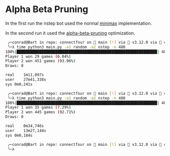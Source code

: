 # Alpha Beta Pruning

In the first run the nstep bot used the normal [minimax](https://en.wikipedia.org/wiki/Minimax) implementation.

In the second run it used the [alpha-beta-pruning](https://en.wikipedia.org/wiki/Alpha%E2%80%93beta_pruning) optimization.

```sh
 ╭─conrad@Bart in repo: connectfour on  main [!] via  v3.12.0 via  connectfour took 3s
 ╰─λ time python3 main.py -a1 random -a2 nstep -n 480
100%|██████████████████████████████████████████████████████████████| 480/480 [01:10<00:00,  6.76it/s]
Player 1 won 29 games (6.04%)
Player 2 won 451 games (93.96%)
Draws: 0

real	1m11,097s
user	27m41,338s
sys	0m0,241s

 ╭─conrad@Bart in repo: connectfour on  main [!] via  v3.12.0 via  connectfour took 1m11s
 ╰─λ time python3 main.py -a1 random -a2 nstep -n 480
100%|██████████████████████████████████████████████████████████████| 480/480 [00:34<00:00, 13.87it/s]
Player 1 won 35 games (7.29%)
Player 2 won 445 games (92.71%)
Draws: 0

real	0m34,746s
user	13m27,144s
sys	0m0,184s

 ╭─conrad@Bart in repo: connectfour on  main [!] via  v3.12.0 via  connectfour took 34s
 ╰─λ
```
